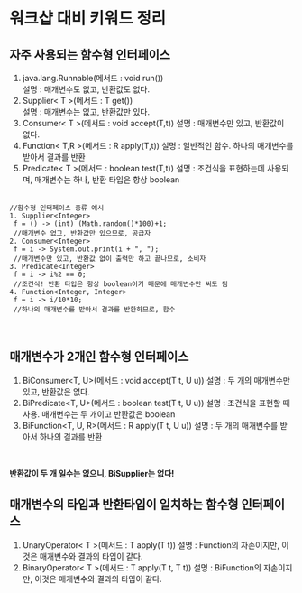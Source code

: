 # 워크샵 대비 키워드 정리
## 자주 사용되는 함수형 인터페이스
1. java.lang.Runnable(메서드 : void run())<br>
    설명 : 매개변수도 없고, 반환값도 없다.
2. Supplier< T >(메서드 : T get())<br>
    설명 : 매개변수는 없고, 반환값만 있다.
3. Consumer< T >(메서드 : void accept(T,t))
    설명 : 매개변수만 있고, 반환값이 없다.
4. Function< T,R >(메서드 : R apply(T,t))
    설명 : 일반적인 함수. 하나의 매개변수를 받아서 결과를 반환
5. Predicate< T >(메서드 : boolean test(T,t))
    설명 : 조건식을 표현하는데 사용되며, 매개변수는 하나, 반환 타입은 항상 boolean
<br><br>
```
//함수형 인터페이스 종류 예시
1. Supplier<Integer>
 f = () -> (int) (Math.random()*100)+1;
 //매개변수 없고, 반환값만 있으므로, 공급자
2. Consumer<Integer>
 f = i -> System.out.print(i + ", ");
 //매개변수만 있고, 반환값 없이 출력만 하고 끝나므로, 소비자
3. Predicate<Integer>
 f = i -> i%2 == 0;
 //조건식! 반환 타입은 항상 boolean이기 때문에 매개변수만 써도 됨
4. Function<Integer, Integer>
 f = i -> i/10*10;
 //하나의 매개변수를 받아서 결과를 반환하므로, 함수
 ```
<br>

## 매개변수가 2개인 함수형 인터페이스
1. BiConsumer<T, U>(메서드 : void accept(T t, U u))
    설명 : 두 개의 매개변수만 있고, 반환값은 없다.
2. BiPredicate<T, U>(메서드 : boolean test(T t, U u))
    설명 : 조건식을 표현할 때 사용. 매개변수는 두 개이고 반환값은 boolean
3. BiFunction<T, U, R>(메서드 : R apply(T t, U u))
    설명 : 두 개의 매개변수를 받아서 하나의 결과를 반환
<br>

**반환값이 두 개 일수는 없으니, BiSupplier는 없다!**
<br>

## 매개변수의 타입과 반환타입이 일치하는 함수형 인터페이스
1. UnaryOperator< T >(메서드 : T apply(T t))
    설명 : Function의 자손이지만, 이것은 매개변수와 결과의 타입이 같다.
2. BinaryOperator< T >(메서드 : T apply(T t, T t))
    설명 : BiFunction의 자손이지만, 이것은 매개변수와 결과의 타입이 같다.